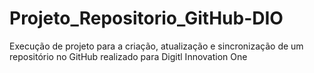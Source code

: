 # Projeto_Repositorio_GitHub-DIO
Execução de projeto para a criação, atualização e sincronização de um repositório no GitHub realizado para Digitl Innovation One

